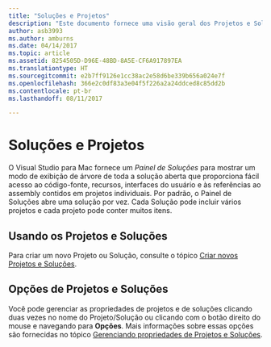 ```yaml
---
title: "Soluções e Projetos"
description: "Este documento fornece uma visão geral dos Projetos e Soluções no Xamarin Studio."
author: asb3993
ms.author: amburns
ms.date: 04/14/2017
ms.topic: article
ms.assetid: 8254505D-D96E-48BD-8A5E-CF6A917897EA
ms.translationtype: HT
ms.sourcegitcommit: e2b7ff9126e1cc38ac2e58d6be339b656a024e7f
ms.openlocfilehash: 366e2c0df83a3e04f5f226a2a24ddced8c85dd2b
ms.contentlocale: pt-br
ms.lasthandoff: 08/11/2017

---
```

# <a name="projects-and-solutions"></a>Soluções e Projetos

O Visual Studio para Mac fornece um _Painel de Soluções_ para mostrar um modo de exibição de árvore de toda a solução aberta que proporciona fácil acesso ao código-fonte, recursos, interfaces do usuário e às referências ao assembly contidos em projetos individuais. Por padrão, o Painel de Soluções abre uma solução por vez. Cada Solução pode incluir vários projetos e cada projeto pode conter muitos itens.

## <a name="using-projects-and-solutions"></a>Usando os Projetos e Soluções

Para criar um novo Projeto ou Solução, consulte o tópico [Criar novos Projetos e Soluções](~/create-new-projects.md).

## <a name="project-and-solution-options"></a>Opções de Projetos e Soluções

Você pode gerenciar as propriedades de projetos e de soluções clicando duas vezes no nome do Projeto/Solução ou clicando com o botão direito do mouse e navegando para **Opções**. Mais informações sobre essas opções são fornecidas no tópico [Gerenciando propriedades de Projetos e Soluções](~/managing-solutions-and-project-properties.md).





